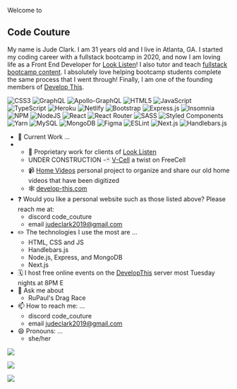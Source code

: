 Welcome to
## Code Couture

My name is Jude Clark. I am 31 years old and I live in Atlanta, GA. I started my coding career with a fullstack bootcamp in 2020, and now I am loving life as a Front End Developer for [Look Listen](https://github.com/looklisten)! I also tutor and teach [fullstack bootcamp content](https://github.com/coding-boot-camp). I absolutely love helping bootcamp students complete the same process that I went through! Finally, I am one of the founding members of [Develop This](https://github.com/DevelopThisOfficial).

![CSS3](https://img.shields.io/badge/css3-%231572B6.svg?style=for-the-badge&logo=css3&logoColor=white) ![GraphQL](https://img.shields.io/badge/-GraphQL-E10098?style=for-the-badge&logo=graphql&logoColor=white) ![Apollo-GraphQL](https://img.shields.io/badge/-ApolloGraphQL-311C87?style=for-the-badge&logo=apollo-graphql) ![HTML5](https://img.shields.io/badge/html5-%23E34F26.svg?style=for-the-badge&logo=html5&logoColor=white) ![JavaScript](https://img.shields.io/badge/javascript-%23323330.svg?style=for-the-badge&logo=javascript&logoColor=%23F7DF1E) ![TypeScript](https://img.shields.io/badge/typescript-%23007ACC.svg?style=for-the-badge&logo=typescript&logoColor=white) ![Heroku](https://img.shields.io/badge/heroku-%23430098.svg?style=for-the-badge&logo=heroku&logoColor=white) ![Netlify](https://img.shields.io/badge/netlify-%23000000.svg?style=for-the-badge&logo=netlify&logoColor=#00C7B7) ![Bootstrap](https://img.shields.io/badge/bootstrap-%23563D7C.svg?style=for-the-badge&logo=bootstrap&logoColor=white) ![Express.js](https://img.shields.io/badge/express.js-%23404d59.svg?style=for-the-badge&logo=express&logoColor=%2361DAFB) ![Insomnia](https://img.shields.io/badge/Insomnia-black?style=for-the-badge&logo=insomnia&logoColor=5849BE) ![NPM](https://img.shields.io/badge/NPM-%23000000.svg?style=for-the-badge&logo=npm&logoColor=white) ![NodeJS](https://img.shields.io/badge/node.js-6DA55F?style=for-the-badge&logo=node.js&logoColor=white)  ![React](https://img.shields.io/badge/react-%2320232a.svg?style=for-the-badge&logo=react&logoColor=%2361DAFB) ![React Router](https://img.shields.io/badge/React_Router-CA4245?style=for-the-badge&logo=react-router&logoColor=white) ![SASS](https://img.shields.io/badge/SASS-hotpink.svg?style=for-the-badge&logo=SASS&logoColor=white) ![Styled Components](https://img.shields.io/badge/styled--components-DB7093?style=for-the-badge&logo=styled-components&logoColor=white) ![Yarn](https://img.shields.io/badge/yarn-%232C8EBB.svg?style=for-the-badge&logo=yarn&logoColor=white) ![MySQL](https://img.shields.io/badge/mysql-%2300f.svg?style=for-the-badge&logo=mysql&logoColor=white) 
![MongoDB](https://img.shields.io/badge/MongoDB-%234ea94b.svg?style=for-the-badge&logo=mongodb&logoColor=white) ![Figma](https://img.shields.io/badge/figma-%23F24E1E.svg?style=for-the-badge&logo=figma&logoColor=white) ![ESLint](https://img.shields.io/badge/ESLint-4B3263?style=for-the-badge&logo=eslint&logoColor=white) ![Next.js](https://img.shields.io/badge/next%20js-000000?style=for-the-badge&logo=nextdotjs&logoColor=white) ![Handlebars.js](https://img.shields.io/badge/Handlebars%20js-f0772b?style=for-the-badge&logo=handlebarsdotjs&logoColor=black)

- 🔭 Current Work ...
- - 🏦 Proprietary work for clients of [Look Listen](https://www.looklisten.com/)
  - UNDER CONSTRUCTION -🃏 [V-Cell](https://github.com/judeclark19/react-solitaire) a twist on FreeCell
  - 📹 [Home Videos](https://github.com/judeclark19/home-videos-2) personal project to organize and share our old home videos that have been digitized
  - 🕸️ [develop-this.com](https://www.develop-this.com/)
- ❓ Would you like a personal website such as those listed above? Please reach me at:
  - discord code_couture
  - email judeclark2019@gmail.com
- ✏️ The technologies I use the most are ...
  - HTML, CSS and JS
  - Handlebars.js
  - Node.js, Express, and MongoDB
  - Next.js
- 🗓️ I host free online events on the [DevelopThis](https://www.develop-this.com/) server most Tuesday nights at 8PM E
- 💬 Ask me about 
  - RuPaul's Drag Race
- 📫 How to reach me: ...
  - discord code_couture
  - email judeclark2019@gmail.com
- 😄 Pronouns: ...
  - she/her

![](https://github-readme-stats.vercel.app/api?username=judeclark19&theme=synthwave&hide_border=false&include_all_commits=true&count_private=true&show_icons=true)

![](https://github-readme-streak-stats.herokuapp.com/?user=judeclark19&theme=synthwave&hide_border=false&show_icons=true)

![](https://github-readme-stats.vercel.app/api/top-langs/?username=judeclark19&theme=synthwave&hide_border=false&include_all_commits=true&count_private=true&layout=compact&show_icons=true)
